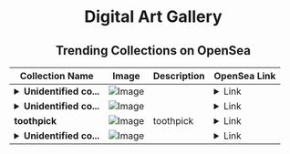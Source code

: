 <div align="center">

# Digital Art Gallery

## Trending Collections on OpenSea

| Collection Name                       | Image                                                                                     | Description                       | OpenSea Link                                                                                          |
|---------------------------------------|-------------------------------------------------------------------------------------------|-----------------------------------|--------------------------------------------------------------------------------------------------------|
| **<details><summary>Unidentified co...</summary>Unidentified contract 80bc20fc-02c8-4e48-a116-386b6aed4f48</details>** | ![Image](https://i.seadn.io/s/raw/files/a837708742ad8afcb35eb60ba787976d.jpg?w=500&auto=format?w=200&auto=format) |  | <details><summary>Link</summary>[Unidentified contract 80bc20fc-02c8-4e48-a116-386b6aed4f48](https://opensea.io/collection/unidentified-contract-80bc20fc-02c8-4e48-a116-386b)</details> |
| **<details><summary>Unidentified co...</summary>Unidentified contract ef5d2b23-e10c-465b-a6c7-6d7e501f27ba</details>** | ![Image](https://i.seadn.io/s/raw/files/a837708742ad8afcb35eb60ba787976d.jpg?w=500&auto=format?w=200&auto=format) |  | <details><summary>Link</summary>[Unidentified contract ef5d2b23-e10c-465b-a6c7-6d7e501f27ba](https://opensea.io/collection/unidentified-contract-ef5d2b23-e10c-465b-a6c7-6d7e)</details> |
| **toothpick** | ![Image](https://i.seadn.io/s/raw/files/3e16c508799c5f87ed8438ea17ff9081.png?w=500&auto=format?w=200&auto=format) | toothpick | <details><summary>Link</summary>[toothpick](https://opensea.io/collection/toothpick-2)</details> |
| **<details><summary>Unidentified co...</summary>Unidentified contract b674a582-5df9-4ee2-bec8-7124e94ed3e9</details>** | ![Image](https://i.seadn.io/s/raw/files/e9acf51ddce687ccf33c485e916aec1b.jpg?w=500&auto=format?w=200&auto=format) |  | <details><summary>Link</summary>[Unidentified contract b674a582-5df9-4ee2-bec8-7124e94ed3e9](https://opensea.io/collection/unidentified-contract-b674a582-5df9-4ee2-bec8-7124)</details> |

</div>
